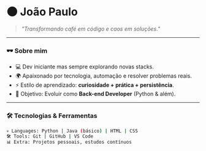 # 🌑 João Paulo  

> _"Transformando café em código e caos em soluções."_  

---

### 🕶️ Sobre mim  
- 💻 Dev iniciante mas sempre explorando novas stacks.  
- 🌍 Apaixonado por tecnologia, automação e resolver problemas reais.  
- ⚡ Estilo de aprendizado: **curiosidade + prática + persistência**.  
- 🎯 Objetivo: Evoluir como **Back-end Developer** (Python & além).  

---

### 🛠️ Tecnologias & Ferramentas  
```bash
💀 Languages: Python | Java (básico) | HTML | CSS
🛠 Tools: Git | GitHub | VS Code
📊 Extra: Projetos pessoais, estudos contínuos
